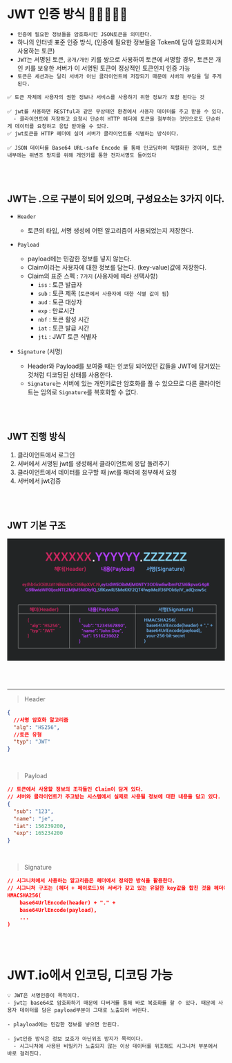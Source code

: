 # JWT 인증 방식 🎯💡🔥📌✅

- `인증에 필요한 정보들을 암호화시킨 JSON토큰을 의미한다.`
- 하나의 인터넷 표준 인증 방식, (인증에 필요한 정보들을 Token에 담아 암호화시켜 사용하는 토큰)
- `JWT`는 서명된 토큰, `공개/개인` 키를 쌍으로 사용하여 토큰에 서명할 경우, 토큰은 개인 키를 보유한 서버가 이 서명된 토큰이 정상적인 토큰인지 인증 가능
- `토큰은 세션과는 달리 서버가 아닌 클라이언트에 저장되기 때문에 서버의 부담을 덜 주게 된다.`

```
✅ 토큰 자체에 사용자의 권한 정보나 서비스를 사용하기 위한 정보가 포함 된다는 것

✅ jwt를 사용하면 RESTful과 같은 무상태인 환경에서 사용자 데이터를 주고 받을 수 있다.
  - 클라이언트에 저장하고 요청시 단순히 HTTP 헤더에 토큰을 첨부하는 것만으로도 단순하게 데이터를 요청하고 응답 받아올 수 있다.
✅ jwt토큰을 HTTP 헤더에 실어 서버가 클라이언트를 식별하는 방식이다.

✅ JSON 데이터를 Base64 URL-safe Encode 를 통해 인코딩하여 직렬화한 것이며, 토큰 내부에는 위변조 방지를 위해 개인키를 통한 전자서명도 들어있다
```

<br />
<br />

## JWT는 .으로 구분이 되어 있으며, 구성요소는 3가지 이다.

- `Header`
  - 토큰의 타입, 서명 생성에 어떤 알고리즘이 사용되었는지 저장한다.
- `Payload`

  - payload에는 민감한 정보를 넣지 않는다.
  - Claim이라는 사용자에 대한 정보를 담는다. (key-value)값에 저장한다.
  - Claim의 표준 스펙 : `7가지` (사용자에 따라 선택사항)
    - `iss` : 토큰 발급자
    - `sub` : 토큰 제목 (`토큰에서 사용자에 대한 식별 값이 됨`)
    - `aud` : 토큰 대상자
    - `exp` : 만료시간
    - `nbf` : 토큰 활성 시간
    - `iat` : 토큰 발급 시간
    - `jti` : JWT 토큰 식별자

- `Signature` (서명)
  - Header와 Payload를 보여줄 때는 인코딩 되어있던 값들을 JWT에 담겨있는 것처럼 디코딩된 상태를 사용한다.
  - `Signature`는 서버에 있는 개인키로만 암호화를 풀 수 있으므로 다른 클라이언트는 임의로 `Signature`를 복호화할 수 없다.

<br />
<br />

## JWT 진행 방식

1. 클라이언트에서 로그인
2. 서버에서 서명된 jwt를 생성해서 클라이언트에 응답 돌려주기
3. 클라이언트에서 데이터를 요구할 때 jwt를 해더에 첨부해서 요청
4. 서버에서 jwt검증

<br />
<br />

## JWT 기본 구조

![image](../image/jwt1.png)

<br />
<br />

---

> Header

```json
{
  //서명 암호화 알고리즘
  "alg": "HS256",
  //토큰 유형
  "typ": "JWT"
}
```

<br />

> Payload

```json
// 토큰에서 사용할 정보의 조각들인 Claim이 담겨 있다.
// 서버와 클라이언트가 주고받는 시스템에서 실제로 사용될 정보에 대한 내용을 담고 있다.
{
  "sub": "123",
  "name": "je",
  "iat": 156239200,
  "exp": 165234200
}
```

<br />

> Signature

```json
// 시그니처에서 사용하는 알고리즘은 헤더에서 정의한 방식을 활용한다.
// 시그니처 구조는 (헤더 + 페이로드)와 서버가 갖고 있는 유일한 key값을 합친 것을 헤더에서 정희한 알고리즘으로 암호화한다.
HMACSHA256(
    base64UrlEncode(header) + "." +
    base64UrlEncode(payload),
    ...
)
```

<br />
<br />

# JWT.io에서 인코딩, 디코딩 가능

```
💡 JWT은 서명인증이 목적이다.
- jwt는 base64로 암호화하기 때문에 디버거를 통해 바로 복호화를 할 수 있다. 때문에 사용자 데이터를 담은 payload부분이 그대로 노출되어 버린다.

- playload에는 민감한 정보를 넣으면 안된다.

- jwt인증 방식은 정보 보호가 아닌위조 방지가 목적이다.
  - 시그니처에 사용된 비밀키가 노출되지 않는 이상 데이터를 위조해도 시그니처 부분에서 바로 걸러진다.
```

